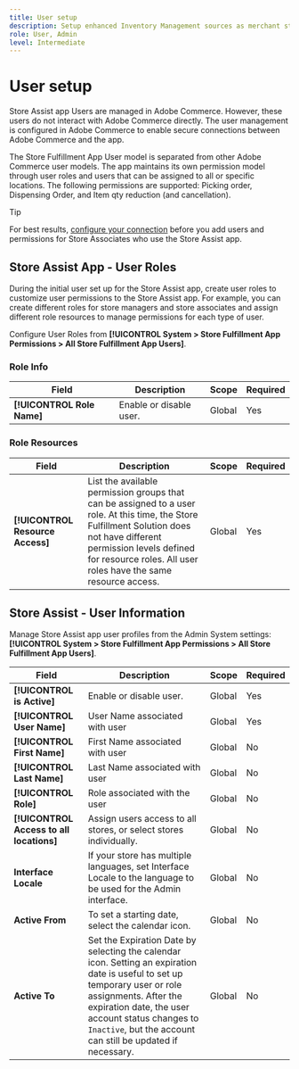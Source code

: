 ```yaml
---
title: User setup
description: Setup enhanced Inventory Management sources as merchant stores to support the Store Fulfillment solution for Adobe Commerce. 
role: User, Admin
level: Intermediate
---
```


# User setup

Store Assist app Users are managed in Adobe Commerce. However, these users do not interact with Adobe Commerce directly. The user management is configured in Adobe Commerce to enable secure connections between Adobe Commerce and the app.

The Store Fulfillment App User model is separated from other Adobe Commerce user models. The app maintains its own permission model through user roles and users that can be assigned to all or specific locations. The following permissions are supported: Picking order, Dispensing Order, and Item qty reduction (and cancellation).

>[!TIP]
>
>For best results, [configure your connection](connect-set-up-service.md) before you add users and permissions for Store Associates who use the Store Assist app.

## Store Assist App - User Roles

During the initial user set up for the Store Assist app, create user roles to customize user permissions to the Store Assist app. For example, you can create different roles for store managers and store associates and assign different role resources to manage permissions for each type of user.

Configure User Roles from **[!UICONTROL System > Store Fulfillment App Permissions > All Store Fulfillment App Users]**.

### Role Info

| **Field**                  | **Description**         | **Scope** | **Required** |
|----------------------------|-------------------------|-----------|--------------|
| **[!UICONTROL Role Name]** | Enable or disable user. | Global    | Yes          |

### Role Resources

| **Field**                        | **Description**                                                                                                                                                                                                                            | **Scope** | **Required** |
|----------------------------------|--------------------------------------------------------------------------------------------------------------------------------------------------------------------------------------------------------------------------------------------|-----------|--------------|
| **[!UICONTROL Resource Access]** | List the available permission groups that can be assigned to a user role. At this time, the Store Fulfillment Solution does not have different permission levels defined for resource roles. All user roles have the same resource access. | Global    | Yes          |

## Store Assist - User Information

Manage Store Assist app user profiles from the Admin System settings:  **[!UICONTROL System > Store Fulfillment App Permissions > All Store Fulfillment App Users]**.

| **Field**                                | **Description**                                                                                                                                                                                                                                                         | **Scope** | **Required** |
|------------------------------------------|-------------------------------------------------------------------------------------------------------------------------------------------------------------------------------------------------------------------------------------------------------------------------|-----------|--------------|
| **[!UICONTROL is Active]**               | Enable or disable user.                                                                                                                                                                                                                                                 | Global    | Yes          |
| **[!UICONTROL User Name]**               | User Name associated with user                                                                                                                                                                                                                                          | Global    | Yes          |
| **[!UICONTROL First Name]**              | First Name associated with user                                                                                                                                                                                                                                         | Global    | No           |
| **[!UICONTROL Last Name]**               | Last Name associated with user                                                                                                                                                                                                                                          | Global    | No           |
| **[!UICONTROL Role]**                    | Role associated with the user                                                                                                                                                                                                                                           | Global    | No           |
| **[!UICONTROL Access to all locations]** | Assign users access to all stores, or select stores individually.                                                                                                                                                                                                       | Global    | No           |
| **Interface Locale**                     | If your store has multiple languages, set Interface Locale to the language to be used for the Admin interface.                                                                                                                                                          | Global    | No           |
| **Active From**                          | To set a starting date, select the calendar icon.                                                                                                                                                                                                                       | Global    | No           |
| **Active To**                            | Set the Expiration Date by selecting the calendar icon. Setting an expiration date is useful to set up temporary user or role assignments. After the expiration date, the user account status changes to `Inactive`, but the account can still be updated if necessary. | Global    | No           |
